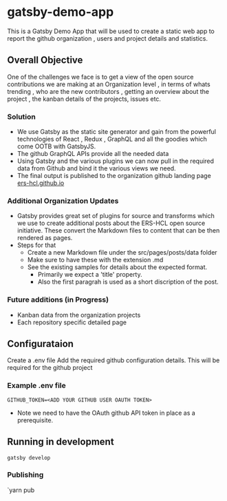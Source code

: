 # gatsby-demo-app
This is a Gatsby Demo App that will be used to create a static web app to report the github organization , users and project details and statistics.

## Overall Objective
One of the challenges we face is to get a view of the open source contributions we are making at an Organization level , in terms of whats trending , who are the new contributors , getting an overview about the project , the kanban details of the projects, issues etc.

### Solution

* We use Gatsby as the static site generator and gain from the powerful technologies of React , Redux , GraphQL and all the goodies which come OOTB with GatsbyJS.
* The github GraphQL APIs provide all the needed data
* Using Gatsby and the various plugins we can now pull in the required data from Github and bind it the various views we need. 
* The final output is published to the organization github landing page [ers-hcl.github.io](https://ers-hcl.github.io/)

### Additional Organization Updates

* Gatsby provides great set of plugins for source and transforms which we use to create additional posts about the ERS-HCL open source initiative. These convert the Markdown files to content that can be then rendered as pages.
* Steps for that
    * Create a new Markdown file under the src/pages/posts/data folder
    * Make sure to have these with the extension .md
    * See the existing samples for details about the expected format. 
        * Primarily we expect a 'title' property.
        * Also the first paragrah is used as a short discription of the post.

### Future additions (in Progress)

* Kanban data from the organization projects
* Each repository specific detailed page

## Configurataion
Create a .env file
Add the required github configuration details. This will be required for the github project
### Example .env file
```
GITHUB_TOKEN=<ADD YOUR GITHUB USER OAUTH TOKEN> 
```
* Note we need to have the OAuth github API token in place as a prerequisite.

## Running in development
`gatsby develop`

### Publishing
`yarn pub